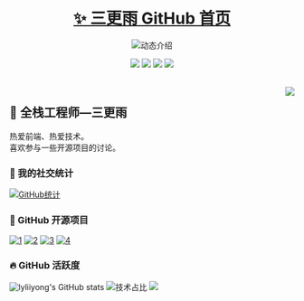 <p align="center">
<h1 align="center"><a href="https://github.com/lyliiyong">✨ 三更雨 GitHub 首页</a></h1>
</p>

<p align="center">
  <img
    src="https://readme-typing-svg.demolab.com/?lines=大家好，我是三更雨;欢迎来到我的 GitHub!&font=Fira%20Code&center=true&width=380&height=50&duration=4000&pause=1000"
    alt="动态介绍">
</p>

<p align="center">
  <img src="https://img.shields.io/static/v1?label=Program&message=React&color=blue" />
  <img src="https://img.shields.io/static/v1?label=Language&message=JavaScript&color=yellow" />
  <a href="https://space.bilibili.com/455796269"><img
      src="https://img.shields.io/static/v1?label=Video&message=Bilibili&color=pink" /></a>
  <img src="https://img.shields.io/static/v1?label=Blog&message=WeChat&color=green" />
</p>
<br>

<img align="right" src="https://moe-counter.glitch.me/get/@:lyliiyong?theme=rule34">

## 🧸 全栈工程师—三更雨

热爱前端、热爱技术。<br>喜欢参与一些开源项目的讨论。
<br>

### 💞 我的社交统计

[![GitHub统计](https://stats.justsong.cn/api/github?username=lyliiyong&theme=dark&lang=zh-CN)](https://github.com/lyliiyong)
<br>

### 🍭 GitHub 开源项目

[![1](https://github-readme-stats.vercel.app/api/pin/?username=lyliiyong&repo=50-Case-Studies&show_icons=true&bg_color=30,e96443,904e95&title_color=fff&text_color=fff&icon_color=fff)](https://github.com/lyliiyong/50-Case-Studies)
[![2](https://github-readme-stats.vercel.app/api/pin/?username=lyliiyong&repo=zhang-vue2-50project&show_icons=true&bg_color=30,e96443,904e95&title_color=fff&text_color=fff&icon_color=fff)](https://github.com/lyliiyong/zhang-vue2-50project)
[![3](https://github-readme-stats.vercel.app/api/pin/?username=lyliiyong&repo=react-study&show_icons=true&bg_color=30,e96443,904e95&title_color=fff&text_color=fff&icon_color=fff)](https://github.com/lyliiyong/react-study)
[![4](https://github-readme-stats.vercel.app/api/pin/?username=lyliiyong&repo=zhang-web-template-github&show_icons=true&bg_color=30,e96443,904e95&title_color=fff&text_color=fff&icon_color=fff)](https://github.com/lyliiyong/zhang-web-template-github)
<br>

### 🔥 GitHub 活跃度

![lyliiyong's GitHub
stats](https://github-readme-stats.vercel.app/api?username=lyliiyong&custom_title=三更雨的统计数据&show_icons=true&bg_color=30,e96443,904e95&title_color=fff&text_color=fff&icon_color=fff)
![技术占比](https://github-readme-stats.vercel.app/api/top-langs/?username=lyliiyong&layout=compact&langs_count=8&custom_title=技术占比&show_icons=true&bg_color=30,e96443,904e95&title_color=fff&text_color=fff&icon_color=fff)
![](https://github-readme-activity-graph.vercel.app/graph?username=lyliiyong&theme=dracula&custom_title=三更雨的心电图&radius=10)
<br>
